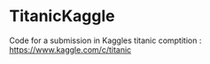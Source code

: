 # TitanicKaggle
Code for a submission in Kaggles titanic comptition : https://www.kaggle.com/c/titanic
